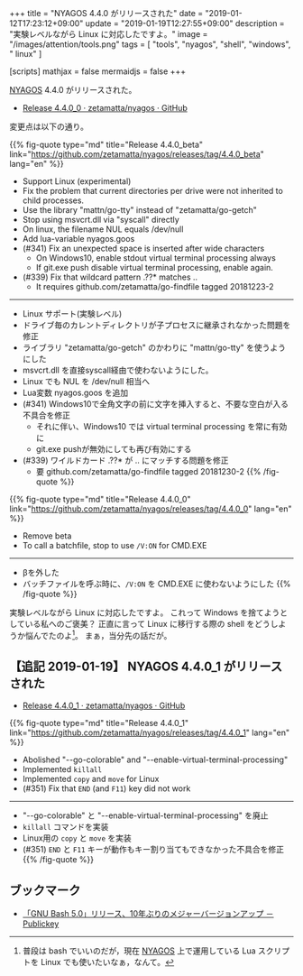 +++
title = "NYAGOS 4.4.0 がリリースされた"
date = "2019-01-12T17:23:12+09:00"
update =  "2019-01-19T12:27:55+09:00"
description = "実験レベルながら Linux に対応したですよ。"
image = "/images/attention/tools.png"
tags  = [ "tools", "nyagos", "shell", "windows", " linux" ]

[scripts]
  mathjax = false
  mermaidjs = false
+++

[NYAGOS] 4.4.0 がリリースされた。

- [Release 4.4.0_0 · zetamatta/nyagos · GitHub](https://github.com/zetamatta/nyagos/releases/tag/4.4.0_0)

変更点は以下の通り。

{{% fig-quote type="md" title="Release 4.4.0_beta" link="https://github.com/zetamatta/nyagos/releases/tag/4.4.0_beta" lang="en" %}}
- Support Linux (experimental)
- Fix the problem that current directories per drive were not inherited to child processes.
- Use the library "mattn/go-tty" instead of "zetamatta/go-getch"
- Stop using msvcrt.dll via "syscall" directly
- On linux, the filename NUL equals /dev/null
- Add lua-variable nyagos.goos
- (#341) Fix an unexpected space is inserted after wide characters
    - On Windows10, enable stdout virtual terminal processing always
    - If git.exe push disable virtual terminal processing, enable again.
- (#339) Fix that wildcard pattern .??* matches ..
    - It requires github.com/zetamatta/go-findfile tagged 20181223-2

----

- Linux サポート(実験レベル)
- ドライブ毎のカレントディレクトリが子プロセスに継承されなかった問題を修正
- ライブラリ "zetamatta/go-getch" のかわりに "mattn/go-tty" を使うようにした
- msvcrt.dll を直接syscall経由で使わないようにした。
- Linux でも NUL を /dev/null 相当へ
- Lua変数 nyagos.goos を追加
- (#341) Windows10で全角文字の前に文字を挿入すると、不要な空白が入る不具合を修正
    - それに伴い、Windows10 では virtual terminal processing を常に有効に
    - git.exe pushが無効にしても再び有効にする
- (#339) ワイルドカード .??* が .. にマッチする問題を修正
    - 要 github.com/zetamatta/go-findfile tagged 20181230-2
{{% /fig-quote %}}


{{% fig-quote type="md" title="Release 4.4.0_0" link="https://github.com/zetamatta/nyagos/releases/tag/4.4.0_0" lang="en" %}}
- Remove beta
- To call a batchfile, stop to use `/V:ON` for CMD.EXE

----

- βを外した
- バッチファイルを呼ぶ時に、`/V:ON` を CMD.EXE に使わないようにした
{{% /fig-quote %}}

実験レベルながら Linux に対応したですよ。
これって Windows を捨てようとしている私へのご褒美？ 正直に言って Linux に移行する際の shell をどうしようか悩んでたのよ[^lua1]。
まぁ，当分先の話だが。

[^lua1]: 普段は bash でいいのだが，現在 [NYAGOS] 上で運用している Lua スクリプトを Linux でも使いたいなぁ，なんて。

## 【追記 2019-01-19】 NYAGOS 4.4.0_1 がリリースされた

- [Release 4.4.0_1 · zetamatta/nyagos · GitHub](https://github.com/zetamatta/nyagos/releases/tag/4.4.0_1)

{{% fig-quote type="md" title="Release 4.4.0_1" link="https://github.com/zetamatta/nyagos/releases/tag/4.4.0_1" lang="en" %}}
- Abolished "--go-colorable" and "--enable-virtual-terminal-processing"
- Implemented `killall`
- Implemented `copy` and `move` for Linux
- (#351) Fix that `END` (and `F11`) key did not work

----

- "--go-colorable" と "--enable-virtual-terminal-processing" を廃止
- `killall` コマンドを実装
- Linux用の `copy` と `move` を実装
- (#351) `END` と `F11` キーが動作もキー割り当てもできなかった不具合を修正
{{% /fig-quote %}}

## ブックマーク

- [「GNU Bash 5.0」リリース、10年ぶりのメジャーバージョンアップ － Publickey](https://www.publickey1.jp/blog/19/gnu_bash_5010.html)

[NYAGOS]: https://github.com/zetamatta/nyagos/ "zetamatta/nyagos: NYAGOS - The hybrid UNIXLike Commandline Shell for Windows"
